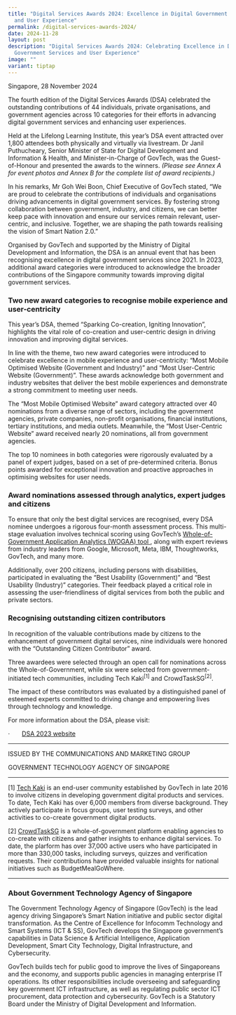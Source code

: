 ```yaml
---
title: "Digital Services Awards 2024: Excellence in Digital Government Services
  and User Experience"
permalink: /digital-services-awards-2024/
date: 2024-11-28
layout: post
description: "Digital Services Awards 2024: Celebrating Excellence in Digital
  Government Services and User Experience"
image: ""
variant: tiptap
---
```

<p>Singapore, 28 November 2024</p>
<p>The fourth edition of the Digital Services Awards (DSA) celebrated the
outstanding contributions of 44 individuals, private organisations, and
government agencies across 10 categories for their efforts in advancing
digital government services and enhancing user experiences.</p>
<p>Held at the Lifelong Learning Institute, this year’s DSA event attracted
over 1,800 attendees both physically and virtually via livestream. Dr Janil
Puthucheary, Senior Minister of State for Digital Development and Information
&amp; Health, and Minister-in-Charge of GovTech, was the Guest-of-Honour
and presented the awards to the winners. <em>(Please see Annex A for event photos and Annex B for the complete list of award recipients.)</em>
</p>
<p>In his remarks, Mr Goh Wei Boon, Chief Executive of GovTech stated, “We
are proud to celebrate the contributions of individuals and organisations
driving advancements in digital government services. By fostering strong
collaboration between government, industry, and citizens, we can better
keep pace with innovation and ensure our services remain relevant, user-centric,
and inclusive. Together, we are shaping the path towards realising the
vision of Smart Nation 2.0.”</p>
<p>Organised by GovTech and supported by the Ministry of Digital Development
and Information, the DSA is an annual event that has been recognising excellence
in digital government services since 2021. In 2023, additional award categories
were introduced to acknowledge the broader contributions of the Singapore
community towards improving digital government services.</p>
<h3><strong>Two new award categories to recognise mobile experience and user-centricity</strong></h3>
<p>This year’s DSA, themed “Sparking Co-creation, Igniting Innovation”, highlights
the vital role of co-creation and user-centric design in driving innovation
and improving digital services.</p>
<p>In line with the theme, two new award categories were introduced to celebrate
excellence in mobile experience and user-centricity: “Most Mobile Optimised
Website (Government and Industry)” and “Most User-Centric Website (Government)”.
These awards acknowledge both government and industry websites that deliver
the best mobile experiences and demonstrate a strong commitment to meeting
user needs.</p>
<p>The “Most Mobile Optimised Website” award category attracted over 40 nominations
from a diverse range of sectors, including the government agencies, private
companies, non-profit organisations, financial institutions, tertiary institutions,
and media outlets. Meanwhile, the “Most User-Centric Website” award received
nearly 20 nominations, all from government agencies.</p>
<p>The top 10 nominees in both categories were rigorously evaluated by a
panel of expert judges, based on a set of pre-determined criteria. Bonus
points awarded for exceptional innovation and proactive approaches in optimising
websites for user needs.</p>
<h3><strong>Award nominations assessed through analytics, expert judges and citizens</strong></h3>
<p>To ensure that only the best digital services are recognised, every DSA
nominee undergoes a rigorous four-month assessment process. This multi-stage
evaluation involves technical scoring using GovTech’s <a href="https://wogaa.sg" rel="noopener nofollow" target="_blank">Whole-of-Government Application Analytics (WOGAA) tool </a>,
along with expert reviews from industry leaders from Google, Microsoft,
Meta, IBM, Thoughtworks, GovTech, and many more.</p>
<p>Additionally, over 200 citizens, including persons with disabilities,
participated in evaluating the “Best Usability (Government)” and “Best
Usability (Industry)” categories. Their feedback played a critical role
in assessing the user-friendliness of digital services from both the public
and private sectors.</p>
<h3><strong>Recognising outstanding citizen contributors</strong></h3>
<p>In recognition of the valuable contributions made by citizens to the enhancement
of government digital services, nine individuals were honored with the
“Outstanding Citizen Contributor” award.</p>
<p>Three awardees were selected through an open call for nominations across
the Whole-of-Government, while six were selected from government-initiated
tech communities, including Tech Kaki<sup>[1]</sup>&nbsp;and CrowdTaskSG<sup>[2]</sup>.</p>
<p>The impact of these contributors was evaluated by a distinguished panel
of esteemed experts committed to driving change and empowering lives through
technology and knowledge.</p>
<p>For more information about the DSA, please visit:</p>
<p>·&nbsp;&nbsp;&nbsp;&nbsp;&nbsp;&nbsp; <a href="https://www.digitalservicesawards.gov.sg/" rel="noopener nofollow" target="_blank">DSA 2023 website</a>
</p>
<hr>
<p>ISSUED BY THE COMMUNICATIONS AND MARKETING GROUP</p>
<p>GOVERNMENT TECHNOLOGY AGENCY OF SINGAPORE</p>
<hr>
<p>[1]&nbsp;<a href="https://go.gov.sg/tech-kaki-community" rel="noopener noreferrer nofollow" target="_blank">Tech Kaki</a>&nbsp;is
an end-user community established by GovTech in late 2016 to involve citizens
in developing government digital products and services. To date, Tech Kaki
has over 6,000 members from diverse background. They actively participate
in focus groups, user testing surveys, and other activities to co-create
government digital products.</p>
<p>[2]&nbsp;<a href="https://www.crowdtask.gov.sg/" rel="noopener noreferrer nofollow" target="_blank">CrowdTaskSG</a>&nbsp;is
a whole-of-government platform enabling agencies to co-create with citizens
and gather insights to enhance digital services. To date, the plarform
has over 37,000 active users who have participated in more than 330,000
tasks, including surveys, quizzes and verification requests. Their contributions
have provided valuable insights for national initiatives such as BudgetMealGoWhere.</p>
<hr>
<h3>About Government Technology Agency of Singapore</h3>
<p>The Government Technology Agency of Singapore (GovTech) is the lead agency
driving Singapore’s Smart Nation initiative and public sector digital transformation.
As the Centre of Excellence for Infocomm Technology and Smart Systems (ICT
&amp; SS), GovTech develops the Singapore government’s capabilities in
Data Science &amp; Artificial Intelligence, Application Development, Smart
City Technology, Digital Infrastructure, and Cybersecurity.</p>
<p>GovTech builds tech for public good to improve the lives of Singaporeans
and the economy, and supports public agencies in managing enterprise IT
operations. Its other responsibilities include overseeing and safeguarding
key government ICT infrastructure, as well as regulating public sector
ICT procurement, data protection and cybersecurity. GovTech is a Statutory
Board under the Ministry of Digital Development and Information.</p>
<p></p>
<p></p>